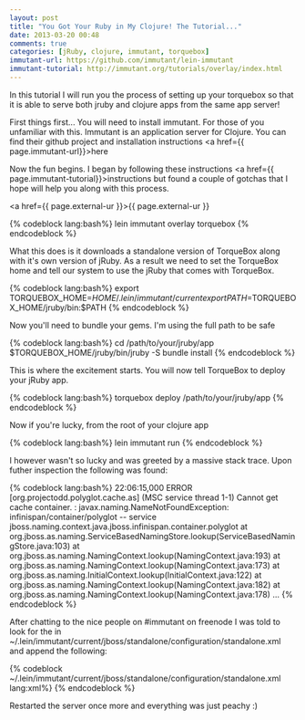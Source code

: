 ```yaml
---
layout: post
title: "You Got Your Ruby in My Clojure! The Tutorial..."
date: 2013-03-20 00:48
comments: true
categories: [jRuby, clojure, immutant, torquebox]
immutant-url: https://github.com/immutant/lein-immutant
immutant-tutorial: http://immutant.org/tutorials/overlay/index.html
---
```


In this tutorial I will run you the process of setting up your torquebox so that it is able to serve both jruby and clojure apps from the same app server!

First things first... You will need to install immutant. For those of you unfamiliar with this. Immutant is
an application server for Clojure. You can find their github project and installation instructions <a href={{ page.immutant-url}}>here</a>

Now the fun begins. I began by following these instructions <a href={{ page.immutant-tutorial}}>instructions</a>
but found a couple of gotchas that I hope will help you along with this process.

<a href={{ page.external-ur }}>{{ page.external-ur }}</a>

<!-- more-->

{% codeblock lang:bash%}
lein immutant overlay torquebox
{% endcodeblock %}

What this does is it downloads a standalone version of TorqueBox along with it's own version of jRuby.
As a result we need to set the TorqueBox home and tell our system to use the jRuby that comes with TorqueBox.

{% codeblock lang:bash%}
export TORQUEBOX_HOME=$HOME/.lein/immutant/current
export PATH=$TORQUEBOX_HOME/jruby/bin:$PATH
{% endcodeblock %}

Now you'll need to bundle your gems. I'm using the full path to be safe

{% codeblock lang:bash%}
cd /path/to/your/jruby/app
$TORQUEBOX_HOME/jruby/bin/jruby -S bundle install
{% endcodeblock %}

This is where the excitement starts. You will now tell TorqueBox to deploy your jRuby app.

{% codeblock lang:bash%}
torquebox deploy /path/to/your/jruby/app
{% endcodeblock %}

Now if you're lucky, from the root of your clojure app

{% codeblock lang:bash%}
lein immutant run
{% endcodeblock %}

I however wasn't so lucky and was greeted by a massive stack trace. Upon futher inspection the following was found:

{% codeblock lang:bash%}
22:06:15,000 ERROR [org.projectodd.polyglot.cache.as] (MSC service thread 1-1) Cannot get cache container. : javax.naming.NameNotFoundException: infinispan/container/polyglot -- service jboss.naming.context.java.jboss.infinispan.container.polyglot
  at org.jboss.as.naming.ServiceBasedNamingStore.lookup(ServiceBasedNamingStore.java:103)
	at org.jboss.as.naming.NamingContext.lookup(NamingContext.java:193)
	at org.jboss.as.naming.NamingContext.lookup(NamingContext.java:173)
	at org.jboss.as.naming.InitialContext.lookup(InitialContext.java:122)
	at org.jboss.as.naming.NamingContext.lookup(NamingContext.java:182)
	at org.jboss.as.naming.NamingContext.lookup(NamingContext.java:178)
    ...
{% endcodeblock %}

After chatting to the nice people on #immutant on freenode I was told to look for the <container-cache> in ~/.lein/immutant/current/jboss/standalone/configuration/standalone.xml and append the following:

{% codeblock ~/.lein/immutant/current/jboss/standalone/configuration/standalone.xml lang:xml%}
<cache-container name='polyglot' default-cache='sessions' aliases='torquebox'>
    <local-cache name='sessions' start='EAGER'>
        <eviction strategy='LRU' max-entries='10000'/>
        <expiration max-idle='100000'/>
        <transaction mode='FULL_XA'/>
    </local-cache>
</cache-container>
{% endcodeblock %}

Restarted the server once more and everything was just peachy :)
